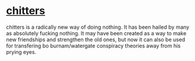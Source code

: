 # [chitters](https://www.chitters.net/)

<p>
  chitters is a radically new way of doing nothing. It has been hailed by many as absolutely fucking nothing. It may have been created as a way to make new friendships and strengthen the old ones, but now it can also be used for transfering bo burnam/watergate conspiracy theories away from his prying eyes.
</p>
